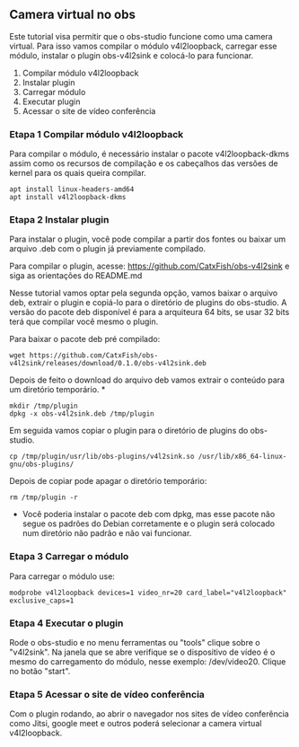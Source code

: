 ## Camera virtual no obs

Este tutorial visa permitir que o obs-studio funcione como uma camera virtual.
Para isso vamos compilar o módulo v4l2loopback, carregar esse módulo, instalar o plugin obs-v4l2sink e colocá-lo para funcionar.

1. Compilar módulo v4l2loopback
2. Instalar plugin
3. Carregar módulo
4. Executar plugin
5. Acessar o site de vídeo conferência

### Etapa 1 Compilar módulo v4l2loopback

Para compilar o módulo, é necessário instalar o pacote v4l2loopback-dkms assim como os recursos de compilação e os cabeçalhos das versões de kernel para os quais queira compilar.

```
apt install linux-headers-amd64
apt install v4l2loopback-dkms
```

### Etapa 2 Instalar plugin

Para instalar o plugin, você pode compilar a partir dos fontes ou baixar um arquivo .deb com o plugin já previamente compilado.

Para compilar o plugin, acesse: https://github.com/CatxFish/obs-v4l2sink e siga as orientações do README.md

Nesse tutorial vamos optar pela segunda opção, vamos baixar o arquivo deb, extrair o plugin e copiá-lo para o diretório de plugins do obs-studio.
A versão do pacote deb disponível é para a arquiteura 64 bits, se usar 32 bits terá que compilar você mesmo o plugin.

Para baixar o pacote deb pré compilado:
```
wget https://github.com/CatxFish/obs-v4l2sink/releases/download/0.1.0/obs-v4l2sink.deb
```

Depois de feito o download do arquivo deb vamos extrair o conteúdo para um diretório temporário. *
```
mkdir /tmp/plugin
dpkg -x obs-v4l2sink.deb /tmp/plugin
```

Em seguida vamos copiar o plugin para o diretório de plugins do obs-studio.
```
cp /tmp/plugin/usr/lib/obs-plugins/v4l2sink.so /usr/lib/x86_64-linux-gnu/obs-plugins/
```

Depois de copiar pode apagar o diretório temporário:
```
rm /tmp/plugin -r
```

* Você poderia instalar o pacote deb com dpkg, mas esse pacote não segue os padrões do Debian corretamente e o plugin será colocado num diretório não padrão e não vai funcionar.

### Etapa 3 Carregar o módulo

Para carregar o módulo use:
```
modprobe v4l2loopback devices=1 video_nr=20 card_label="v4l2loopback" exclusive_caps=1
```

### Etapa 4 Executar o plugin

Rode o obs-studio e no menu ferramentas ou "tools" clique sobre o "v4l2sink". Na janela que se abre verifique se o dispositivo de vídeo é o mesmo do carregamento do módulo, nesse exemplo: /dev/video20. Clique no botão "start".

### Etapa 5 Acessar o site de vídeo conferência

Com o plugin rodando, ao abrir o navegador nos sites de vídeo conferência como Jitsi, google meet e outros poderá selecionar a camera virtual v4l2loopback.



